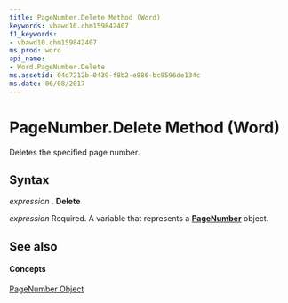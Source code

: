 ```yaml
---
title: PageNumber.Delete Method (Word)
keywords: vbawd10.chm159842407
f1_keywords:
- vbawd10.chm159842407
ms.prod: word
api_name:
- Word.PageNumber.Delete
ms.assetid: 04d7212b-0439-f8b2-e886-bc9596de134c
ms.date: 06/08/2017
---
```



# PageNumber.Delete Method (Word)

Deletes the specified page number.


## Syntax

 _expression_ . **Delete**

 _expression_ Required. A variable that represents a **[PageNumber](Word.PageNumber.md)** object.


## See also


#### Concepts


[PageNumber Object](Word.PageNumber.md)

